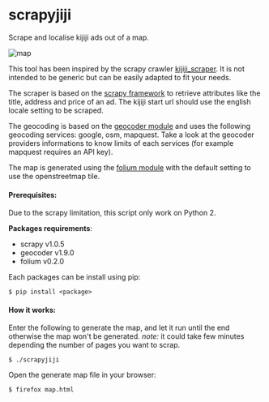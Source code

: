 # scrapyjiji
Scrape and localise kijiji ads out of a map.

![map](https://camo.githubusercontent.com/50f57024108c3990489cc0ae842ae55103c5b90f/68747470733a2f2f646c2e64726f70626f7875736572636f6e74656e742e636f6d2f752f333039373231302f6d61705f71632e706e67)

This tool has been inspired by the scrapy crawler [kijiji_scraper](https://github.com/mfournierca/kijiji_scraper).
It is not intended to be generic but can be easily adapted to fit your needs.

The scraper is based on the [scrapy framework](http://scrapy.org) to retrieve attributes like the title, address and price of an ad.
The kijiji start url should use the english locale setting to be scraped.

The geocoding is based on the [geocoder module](https://pypi.python.org/pypi/geocoder) and uses the following geocoding services: google, osm, mapquest.
Take a look at the geocoder providers informations to know limits of each services (for example mapquest requires an API key).

The map is generated using the [folium module](https://pypi.python.org/pypi/folium) with the default setting to use the openstreetmap tile.

#### Prerequisites:
Due to the scrapy limitation, this script only work on Python 2.

**Packages requirements**:
* scrapy v1.0.5
* geocoder v1.9.0
* folium v0.2.0

Each packages can be install using pip:
```
$ pip install <package>
```

#### How it works:
Enter the following to generate the map, and let it run until the end otherwise the map won't be generated.
*note:* it could take few minutes depending the number of pages you want to scrap.

```
$ ./scrapyjiji
```

Open the generate map file in your browser:
```
$ firefox map.html
```
